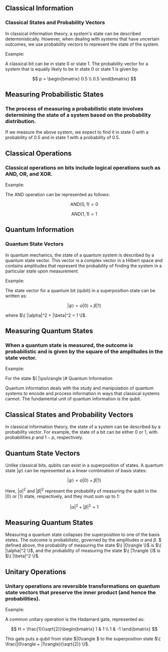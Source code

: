 ## Classical Information
### Classical States and Probability Vectors
In classical information theory, a system's state can be described deterministically. However, when dealing with systems that have uncertain outcomes, we use probability vectors to represent the state of the system.

Example:

A classical bit can be in state 0 or state 1. The probability vector for a system that is equally likely to be in state 0 or state 1 is given by:

$$
p = \begin{bmatrix}
0.5 \\
0.5
\end{bmatrix}
$$

## Measuring Probabilistic States
### The process of measuring a probabilistic state involves determining the state of a system based on the probability distribution.


If we measure the above system, we expect to find it in state 0 with a probability of 0.5 and in state 1 with a probability of 0.5.

## Classical Operations
### Classical operations on bits include logical operations such as AND, OR, and XOR.

Example:

The AND operation can be represented as follows:

$$
\text{AND}(0, 1) = 0
$$

$$
\text{AND}(1, 1) = 1
$$

## Quantum Information
### Quantum State Vectors
In quantum mechanics, the state of a quantum system is described by a quantum state vector. This vector is a complex vector in a Hilbert space and contains amplitudes that represent the probability of finding the system in a particular state upon measurement.

Example:

The state vector for a quantum bit (qubit) in a superposition state can be written as:

$$
|\psi\rangle = \alpha|0\rangle + \beta|1\rangle
$$

where $\( |\alpha|^2 + |\beta|^2 = 1 \)$.

## Measuring Quantum States
### When a quantum state is measured, the outcome is probabilistic and is given by the square of the amplitudes in the state vector.

Example:

For the state $\( |\psi\rangle \)# Quantum Information

Quantum information deals with the study and manipulation of quantum systems to encode and process information in ways that classical systems cannot. The fundamental unit of quantum information is the qubit.

## Classical States and Probability Vectors

In classical information theory, the state of a system can be described by a probability vector. For example, the state of a bit can be either 0 or 1, with probabilities $p$ and $1-p$, respectively.

## Quantum State Vectors

Unlike classical bits, qubits can exist in a superposition of states. A quantum state $|\psi\rangle$ can be represented as a linear combination of basis states:

$$
|\psi\rangle = \alpha|0\rangle + \beta|1\rangle
$$

Here, $|\alpha|^2$ and $|\beta|^2$ represent the probability of measuring the qubit in the $|0\rangle$ or $|1\rangle$ state, respectively, and they must sum up to 1:

$$
|\alpha|^2 + |\beta|^2 = 1
$$

## Measuring Quantum States

Measuring a quantum state collapses the superposition to one of the basis states. The outcome is probabilistic, governed by the amplitudes $\alpha$ and $\beta$.
$ defined above, the probability of measuring the state $\( |0\rangle \)$ is $\( |\alpha|^2 \)$, and the probability of measuring the state $\( |1\rangle \)$ is $\( |\beta|^2 \)$.

## Unitary Operations
### Unitary operations are reversible transformations on quantum state vectors that preserve the inner product (and hence the probabilities).

Example:

A common unitary operation is the Hadamard gate, represented as:

$$
H = \frac{1}{\sqrt{2}}\begin{bmatrix}
1 & 1 \\
1 & -1
\end{bmatrix}
$$

This gate puts a qubit from state $|0\rangle $ to the superposition state $\( \frac{|0\rangle + |1\rangle}{\sqrt{2}} \)$.